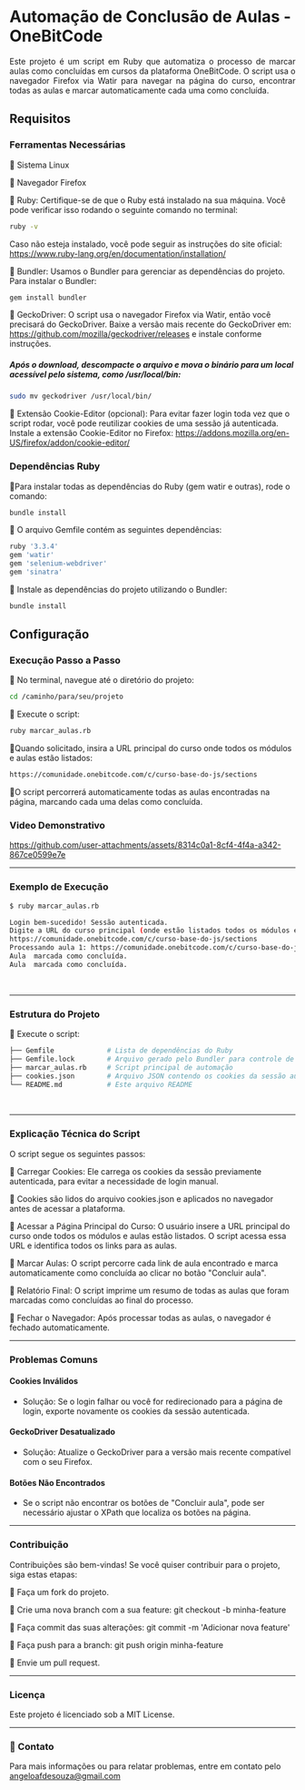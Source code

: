 
# Automação de Conclusão de Aulas - OneBitCode

<div align="justify">
Este projeto é um script em Ruby que automatiza o processo de marcar aulas como concluídas em cursos da plataforma OneBitCode. O script usa o navegador Firefox via Watir para navegar na página do curso, encontrar todas as aulas e marcar automaticamente cada uma como concluída.</div>

## Requisitos
### Ferramentas Necessárias

<p>

🔹 Sistema Linux

🔹 Navegador Firefox

🔹 Ruby: Certifique-se de que o Ruby está instalado na sua máquina. Você pode verificar isso rodando o seguinte comando no terminal:
```bash
ruby -v
```
Caso não esteja instalado, você pode seguir as instruções do site oficial: https://www.ruby-lang.org/en/documentation/installation/

🔹 Bundler: Usamos o Bundler para gerenciar as dependências do projeto. Para instalar o Bundler:
```bash
gem install bundler
```

🔹 GeckoDriver: O script usa o navegador Firefox via Watir, então você precisará do GeckoDriver. Baixe a versão mais recente do GeckoDriver em: https://github.com/mozilla/geckodriver/releases e instale conforme instruções.
##### Após o download, descompacte o arquivo e mova o binário para um local acessível pelo sistema, como /usr/local/bin:
```bash
sudo mv geckodriver /usr/local/bin/
```
🔹 Extensão Cookie-Editor (opcional): Para evitar fazer login toda vez que o script rodar, você pode reutilizar cookies de uma sessão já autenticada. Instale a extensão Cookie-Editor no Firefox: https://addons.mozilla.org/en-US/firefox/addon/cookie-editor/

### Dependências Ruby
🔹Para instalar todas as dependências do Ruby (gem watir e outras), rode o comando:
  ```bash
bundle install
```
🔹 O arquivo Gemfile contém as seguintes dependências:
```bash
ruby '3.3.4'
gem 'watir'
gem 'selenium-webdriver'
gem 'sinatra'
```
🔹 Instale as dependências do projeto utilizando o Bundler:

  ```bash
bundle install
```

## Configuração
### Execução Passo a Passo

 🔹 No terminal, navegue até o diretório do projeto:
  ```bash
cd /caminho/para/seu/projeto
```
 🔹 Execute o script:
  ```bash
ruby marcar_aulas.rb
```

🔹Quando solicitado, insira a URL principal do curso onde todos os módulos e aulas estão listados:
 
 ```bash
https://comunidade.onebitcode.com/c/curso-base-do-js/sections
```  
🔹O script percorrerá automaticamente todas as aulas encontradas na página, marcando cada uma delas como concluída.

### Video Demonstrativo

https://github.com/user-attachments/assets/8314c0a1-8cf4-4f4a-a342-867ce0599e7e


---

### Exemplo de Execução

 ```bash
$ ruby marcar_aulas.rb

Login bem-sucedido! Sessão autenticada.
Digite a URL do curso principal (onde estão listados todos os módulos e aulas):
https://comunidade.onebitcode.com/c/curso-base-do-js/sections
Processando aula 1: https://comunidade.onebitcode.com/c/curso-base-do-js/sections/360666/lessons/1340607
Aula  marcada como concluída.
Aula  marcada como concluída.
```  
<br>

---

### Estrutura do Projeto

 🔹 Execute o script:
  ```bash
├── Gemfile             # Lista de dependências do Ruby
├── Gemfile.lock        # Arquivo gerado pelo Bundler para controle de dependências
├── marcar_aulas.rb     # Script principal de automação
├── cookies.json        # Arquivo JSON contendo os cookies da sessão autenticada
└── README.md           # Este arquivo README

```
<br>

----

### Explicação Técnica do Script

O script segue os seguintes passos:


🔹 Carregar Cookies: Ele carrega os cookies da sessão previamente autenticada, para evitar a necessidade de login manual.

🔹 Cookies são lidos do arquivo cookies.json e aplicados no navegador antes de acessar a plataforma.

🔹 Acessar a Página Principal do Curso: O usuário insere a URL principal do curso onde todos os módulos e aulas estão listados. O script acessa essa URL e identifica todos os links para as aulas.

🔹 Marcar Aulas: O script percorre cada link de aula encontrado e marca automaticamente como concluída ao clicar no botão "Concluir aula".

🔹 Relatório Final: O script imprime um resumo de todas as aulas que foram marcadas como concluídas ao final do processo.

🔹 Fechar o Navegador: Após processar todas as aulas, o navegador é fechado automaticamente.

---

### Problemas Comuns

#### Cookies Inválidos
- Solução: Se o login falhar ou você for redirecionado para a página de login, exporte novamente os cookies da sessão autenticada.

#### GeckoDriver Desatualizado
- Solução: Atualize o GeckoDriver para a versão mais recente compatível com o seu Firefox.

#### Botões Não Encontrados
-  Se o script não encontrar os botões de "Concluir aula", pode ser necessário ajustar o XPath que localiza os botões na página.

---

### Contribuição

Contribuições são bem-vindas! Se você quiser contribuir para o projeto, siga estas etapas:

🔹 Faça um fork do projeto.

🔹 Crie uma nova branch com a sua feature: git checkout -b minha-feature

🔹 Faça commit das suas alterações: git commit -m 'Adicionar nova feature'

🔹 Faça push para a branch: git push origin minha-feature

🔹 Envie um pull request.

---
### Licença

Este projeto é licenciado sob a MIT License.

---
### 📧 Contato
Para mais informações ou para relatar problemas, entre em contato pelo angeloafdesouza@gmail.com











